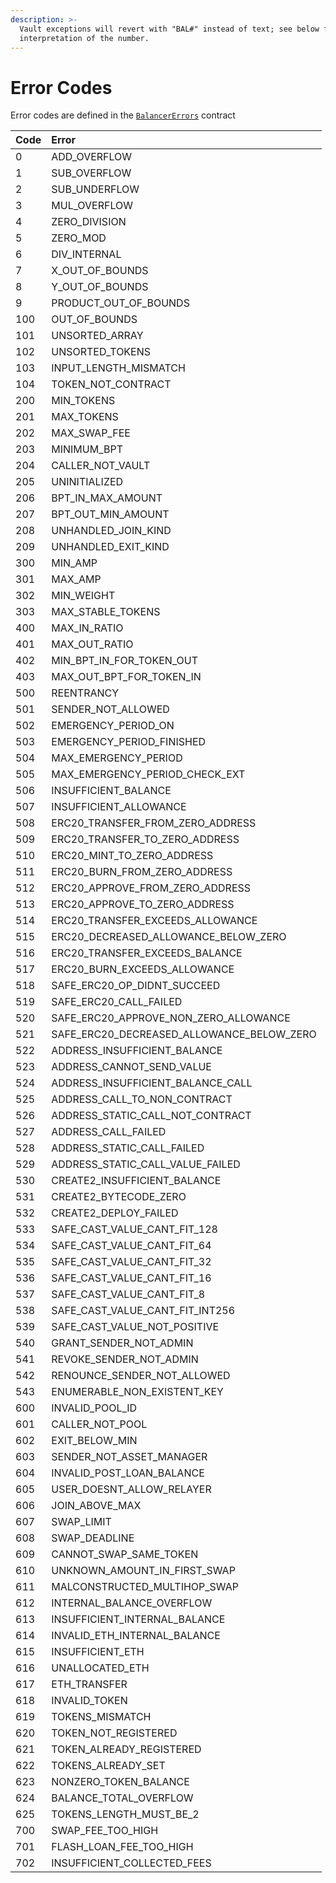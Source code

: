 ```yaml
---
description: >-
  Vault exceptions will revert with "BAL#" instead of text; see below for the
  interpretation of the number.
---
```


# Error Codes

Error codes are defined in the [`BalancerErrors`](https://github.com/balancer-labs/balancer-core-v2/blob/master/contracts/lib/helpers/BalancerErrors.sol) contract

| Code | Error |
| :--- | :--- |
| 0 | ADD\_OVERFLOW |
| 1 | SUB\_OVERFLOW |
| 2 | SUB\_UNDERFLOW |
| 3 | MUL\_OVERFLOW |
| 4 | ZERO\_DIVISION |
| 5 | ZERO\_MOD |
| 6 | DIV\_INTERNAL |
| 7 | X\_OUT\_OF\_BOUNDS |
| 8 | Y\_OUT\_OF\_BOUNDS |
| 9 | PRODUCT\_OUT\_OF\_BOUNDS |
| 100 | OUT\_OF\_BOUNDS |
| 101 | UNSORTED\_ARRAY |
| 102 | UNSORTED\_TOKENS |
| 103 | INPUT\_LENGTH\_MISMATCH |
| 104 | TOKEN\_NOT\_CONTRACT |
| 200 | MIN\_TOKENS |
| 201 | MAX\_TOKENS |
| 202 | MAX\_SWAP\_FEE |
| 203 | MINIMUM\_BPT |
| 204 | CALLER\_NOT\_VAULT |
| 205 | UNINITIALIZED |
| 206 | BPT\_IN\_MAX\_AMOUNT |
| 207 | BPT\_OUT\_MIN\_AMOUNT |
| 208 | UNHANDLED\_JOIN\_KIND |
| 209 | UNHANDLED\_EXIT\_KIND |
| 300 | MIN\_AMP |
| 301 | MAX\_AMP |
| 302 | MIN\_WEIGHT |
| 303 | MAX\_STABLE\_TOKENS |
| 400 | MAX\_IN\_RATIO |
| 401 | MAX\_OUT\_RATIO |
| 402 | MIN\_BPT\_IN\_FOR\_TOKEN\_OUT |
| 403 | MAX\_OUT\_BPT\_FOR\_TOKEN\_IN |
| 500 | REENTRANCY |
| 501 | SENDER\_NOT\_ALLOWED |
| 502 | EMERGENCY\_PERIOD\_ON |
| 503 | EMERGENCY\_PERIOD\_FINISHED |
| 504 | MAX\_EMERGENCY\_PERIOD |
| 505 | MAX\_EMERGENCY\_PERIOD\_CHECK\_EXT |
| 506 | INSUFFICIENT\_BALANCE |
| 507 | INSUFFICIENT\_ALLOWANCE |
| 508 | ERC20\_TRANSFER\_FROM\_ZERO\_ADDRESS |
| 509 | ERC20\_TRANSFER\_TO\_ZERO\_ADDRESS |
| 510 | ERC20\_MINT\_TO\_ZERO\_ADDRESS |
| 511 | ERC20\_BURN\_FROM\_ZERO\_ADDRESS |
| 512 | ERC20\_APPROVE\_FROM\_ZERO\_ADDRESS |
| 513 | ERC20\_APPROVE\_TO\_ZERO\_ADDRESS |
| 514 | ERC20\_TRANSFER\_EXCEEDS\_ALLOWANCE |
| 515 | ERC20\_DECREASED\_ALLOWANCE\_BELOW\_ZERO |
| 516 | ERC20\_TRANSFER\_EXCEEDS\_BALANCE |
| 517 | ERC20\_BURN\_EXCEEDS\_ALLOWANCE |
| 518 | SAFE\_ERC20\_OP\_DIDNT\_SUCCEED |
| 519 | SAFE\_ERC20\_CALL\_FAILED |
| 520 | SAFE\_ERC20\_APPROVE\_NON\_ZERO\_ALLOWANCE |
| 521 | SAFE\_ERC20\_DECREASED\_ALLOWANCE\_BELOW\_ZERO |
| 522 | ADDRESS\_INSUFFICIENT\_BALANCE |
| 523 | ADDRESS\_CANNOT\_SEND\_VALUE |
| 524 | ADDRESS\_INSUFFICIENT\_BALANCE\_CALL |
| 525 | ADDRESS\_CALL\_TO\_NON\_CONTRACT |
| 526 | ADDRESS\_STATIC\_CALL\_NOT\_CONTRACT |
| 527 | ADDRESS\_CALL\_FAILED |
| 528 | ADDRESS\_STATIC\_CALL\_FAILED |
| 529 | ADDRESS\_STATIC\_CALL\_VALUE\_FAILED |
| 530 | CREATE2\_INSUFFICIENT\_BALANCE |
| 531 | CREATE2\_BYTECODE\_ZERO |
| 532 | CREATE2\_DEPLOY\_FAILED |
| 533 | SAFE\_CAST\_VALUE\_CANT\_FIT\_128 |
| 534 | SAFE\_CAST\_VALUE\_CANT\_FIT\_64 |
| 535 | SAFE\_CAST\_VALUE\_CANT\_FIT\_32 |
| 536 | SAFE\_CAST\_VALUE\_CANT\_FIT\_16 |
| 537 | SAFE\_CAST\_VALUE\_CANT\_FIT\_8 |
| 538 | SAFE\_CAST\_VALUE\_CANT\_FIT\_INT256 |
| 539 | SAFE\_CAST\_VALUE\_NOT\_POSITIVE |
| 540 | GRANT\_SENDER\_NOT\_ADMIN |
| 541 | REVOKE\_SENDER\_NOT\_ADMIN |
| 542 | RENOUNCE\_SENDER\_NOT\_ALLOWED |
| 543 | ENUMERABLE\_NON\_EXISTENT\_KEY |
| 600 | INVALID\_POOL\_ID |
| 601 | CALLER\_NOT\_POOL |
| 602 | EXIT\_BELOW\_MIN |
| 603 | SENDER\_NOT\_ASSET\_MANAGER |
| 604 | INVALID\_POST\_LOAN\_BALANCE |
| 605 | USER\_DOESNT\_ALLOW\_RELAYER |
| 606 | JOIN\_ABOVE\_MAX |
| 607 | SWAP\_LIMIT |
| 608 | SWAP\_DEADLINE |
| 609 | CANNOT\_SWAP\_SAME\_TOKEN |
| 610 | UNKNOWN\_AMOUNT\_IN\_FIRST\_SWAP |
| 611 | MALCONSTRUCTED\_MULTIHOP\_SWAP |
| 612 | INTERNAL\_BALANCE\_OVERFLOW |
| 613 | INSUFFICIENT\_INTERNAL\_BALANCE |
| 614 | INVALID\_ETH\_INTERNAL\_BALANCE |
| 615 | INSUFFICIENT\_ETH |
| 616 | UNALLOCATED\_ETH |
| 617 | ETH\_TRANSFER |
| 618 | INVALID\_TOKEN |
| 619 | TOKENS\_MISMATCH |
| 620 | TOKEN\_NOT\_REGISTERED |
| 621 | TOKEN\_ALREADY\_REGISTERED |
| 622 | TOKENS\_ALREADY\_SET |
| 623 | NONZERO\_TOKEN\_BALANCE |
| 624 | BALANCE\_TOTAL\_OVERFLOW |
| 625 | TOKENS\_LENGTH\_MUST\_BE\_2 |
| 700 | SWAP\_FEE\_TOO\_HIGH |
| 701 | FLASH\_LOAN\_FEE\_TOO\_HIGH |
| 702 | INSUFFICIENT\_COLLECTED\_FEES |

